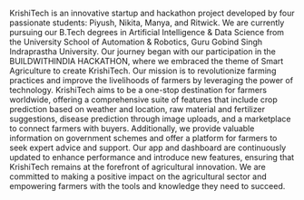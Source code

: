 KrishiTech is an innovative startup and hackathon project developed by four passionate students: Piyush, Nikita, Manya, and Ritwick. We are currently pursuing our B.Tech degrees in Artificial Intelligence & Data Science from the University School of Automation & Robotics, Guru Gobind Singh Indraprastha University.
Our journey began with our participation in the BUILDWITHINDIA HACKATHON, where we embraced the theme of Smart Agriculture to create KrishiTech. Our mission is to revolutionize farming practices and improve the livelihoods of farmers by leveraging the power of technology.
KrishiTech aims to be a one-stop destination for farmers worldwide, offering a comprehensive suite of features that include crop prediction based on weather and location, raw material and fertilizer suggestions, disease prediction through image uploads, and a marketplace to connect farmers with buyers. Additionally, we provide valuable information on government schemes and offer a platform for farmers to seek expert advice and support.
Our app and dashboard are continuously updated to enhance performance and introduce new features, ensuring that KrishiTech remains at the forefront of agricultural innovation. We are committed to making a positive impact on the agricultural sector and empowering farmers with the tools and knowledge they need to succeed.
